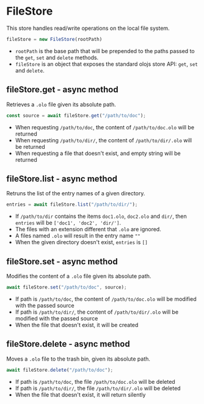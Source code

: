 FileStore
============================================================================
This store handles read/write operations on the local file system.
```js
fileStore = new FileStore(rootPath)
```

- `rootPath` is the base path that will be prepended to the paths passed to
  the `get`, `set` and `delete` methods.
- `fileStore` is an object that exposes the standard olojs store API: `get`,
  `set` and `delete`.
  
fileStore.get - async method
----------------------------------------------------------------------------
Retrieves a `.olo` file given its absolute path.
```js
const source = await fileStore.get("/path/to/doc");
```

- When requesting `/path/to/doc`, the content of `/path/to/doc.olo` will
  be returned
- When requesting `/path/to/dir/`, the content of `/path/to/dir/.olo` will
  be returned
- When requesting a file that doesn't exist, and empty string will be returned
  
fileStore.list - async method
----------------------------------------------------------------------------
Retruns the list of the entry names of a given directory.
```js
entries = await fileStore.list("/path/to/dir/");
```

- If `/path/to/dir` contains the items `doc1.olo`, `doc2.olo` and 
  `dir/`, then `entries` will be `['doc1', 'doc2', 'dir/']`.
- The files with an extension different that `.olo` are ignored.
- A files named `.olo` will result in the entry name `""`
- When the given directory doesn't exist, `entries` is `[]`
  
fileStore.set - async method
----------------------------------------------------------------------------
Modifies the content of a `.olo` file given its absolute path.
```js
await fileStore.set("/path/to/doc", source);
```

- If path is `/path/to/doc`, the content of `/path/to/doc.olo` will
  be modified with the passed source
- If path is `/path/to/dir/`, the content of `/path/to/dir/.olo` will
  be modified with the passed source
- When the file that doesn't exist, it will be created
  
fileStore.delete - async method
------------------------------------------------------------------------
Moves a `.olo` file to the trash bin, given its absolute path.
```js
await fileStore.delete("/path/to/doc");
```

- If path is `/path/to/doc`, the file `/path/to/doc.olo` will be deleted
- If path is `/path/to/dir/`, the file `/path/to/dir/.olo` will be deleted
- When the file that doesn't exist, it will return silently
  


